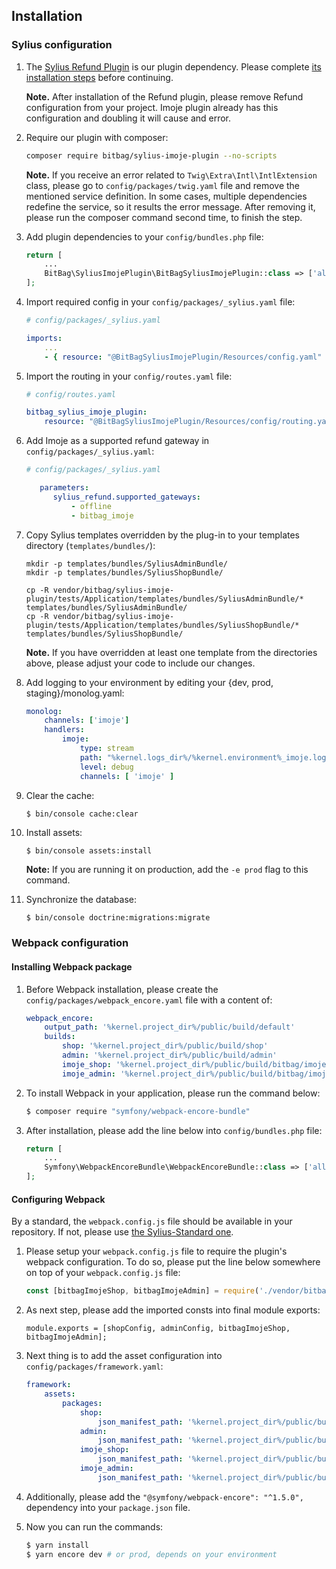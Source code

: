 ## Installation

### Sylius configuration

1. The [Sylius Refund Plugin](https://github.com/Sylius/RefundPlugin) is our plugin dependency. Please complete [its installation steps](https://github.com/Sylius/RefundPlugin?tab=readme-ov-file#installation) before continuing.

    **Note.** After installation of the Refund plugin, please remove Refund configuration from your project. Imoje plugin already has this configuration and doubling it will cause and error. 

3. Require our plugin with composer:

    ```bash
    composer require bitbag/sylius-imoje-plugin --no-scripts
    ```
    
    **Note.** If you receive an error related to `Twig\Extra\Intl\IntlExtension` class, please go to `config/packages/twig.yaml` file and remove the mentioned service definition. In some cases, multiple dependencies redefine the service, so it results the error message. After removing it, please run the composer command second time, to finish the step.

4. Add plugin dependencies to your `config/bundles.php` file:

    ```php
    return [
        ...
        BitBag\SyliusImojePlugin\BitBagSyliusImojePlugin::class => ['all' => true],
    ];
    ```

5. Import required config in your `config/packages/_sylius.yaml` file:

    ```yaml
    # config/packages/_sylius.yaml

    imports:
        ...
        - { resource: "@BitBagSyliusImojePlugin/Resources/config.yaml" }
    ```

6. Import the routing in your `config/routes.yaml` file:

    ```yaml
    # config/routes.yaml

    bitbag_sylius_imoje_plugin:
        resource: "@BitBagSyliusImojePlugin/Resources/config/routing.yaml"
    ```

7. Add Imoje as a supported refund gateway in `config/packages/_sylius.yaml`:

    ```yaml
    # config/packages/_sylius.yaml

       parameters:
          sylius_refund.supported_gateways:
              - offline
              - bitbag_imoje
    ``` 

8. Copy Sylius templates overridden by the plug-in to your templates directory (`templates/bundles/`):

    ```
    mkdir -p templates/bundles/SyliusAdminBundle/
    mkdir -p templates/bundles/SyliusShopBundle/

    cp -R vendor/bitbag/sylius-imoje-plugin/tests/Application/templates/bundles/SyliusAdminBundle/* templates/bundles/SyliusAdminBundle/
    cp -R vendor/bitbag/sylius-imoje-plugin/tests/Application/templates/bundles/SyliusShopBundle/* templates/bundles/SyliusShopBundle/
    ```

    **Note.** If you have overridden at least one template from the directories above, please adjust your code to include our changes.

9. Add logging to your environment by editing your {dev, prod, staging}/monolog.yaml:

    ```yaml
    monolog:
        channels: ['imoje']
        handlers:
            imoje:
                type: stream
                path: "%kernel.logs_dir%/%kernel.environment%_imoje.log"
                level: debug
                channels: [ 'imoje' ]
    ```

10. Clear the cache:

    ```bash
    $ bin/console cache:clear
    ```

11. Install assets:

    ```
    $ bin/console assets:install
    ```

    **Note:** If you are running it on production, add the `-e prod` flag to this command.

12. Synchronize the database:

    ```
    $ bin/console doctrine:migrations:migrate
    ```

### Webpack configuration

#### Installing Webpack package

1. Before Webpack installation, please create the `config/packages/webpack_encore.yaml` file with a content of:

    ```yaml
    webpack_encore:
        output_path: '%kernel.project_dir%/public/build/default'
        builds:
            shop: '%kernel.project_dir%/public/build/shop'
            admin: '%kernel.project_dir%/public/build/admin'
            imoje_shop: '%kernel.project_dir%/public/build/bitbag/imoje/shop'
            imoje_admin: '%kernel.project_dir%/public/build/bitbag/imoje/admin'
    ```

2. To install Webpack in your application, please run the command below:

    ```bash
    $ composer require "symfony/webpack-encore-bundle"
    ```

3. After installation, please add the line below into `config/bundles.php` file:

    ```php
    return [
        ...
        Symfony\WebpackEncoreBundle\WebpackEncoreBundle::class => ['all' => true],
    ];
    ```

#### Configuring Webpack

By a standard, the `webpack.config.js` file should be available in your repository. If not, please use [the Sylius-Standard one](https://github.com/Sylius/Sylius-Standard/blob/1.11/webpack.config.js).

1. Please setup your `webpack.config.js` file to require the plugin's webpack configuration. To do so, please put the line below somewhere on top of your `webpack.config.js` file:

    ```javascript
    const [bitbagImojeShop, bitbagImojeAdmin] = require('./vendor/bitbag/sylius-imoje-plugin/webpack.config.js');
    ```

2. As next step, please add the imported consts into final module exports:

    ```javascripts
    module.exports = [shopConfig, adminConfig, bitbagImojeShop, bitbagImojeAdmin];
    ```

3. Next thing is to add the asset configuration into `config/packages/framework.yaml`:

    ```yaml
    framework:
        assets:
            packages:
                shop:
                    json_manifest_path: '%kernel.project_dir%/public/build/shop/manifest.json'
                admin:
                    json_manifest_path: '%kernel.project_dir%/public/build/admin/manifest.json'
                imoje_shop:
                    json_manifest_path: '%kernel.project_dir%/public/build/bitbag/imoje/shop/manifest.json'
                imoje_admin:
                    json_manifest_path: '%kernel.project_dir%/public/build/bitbag/imoje/admin/manifest.json'
    ```

4. Additionally, please add the `"@symfony/webpack-encore": "^1.5.0",` dependency into your `package.json` file.

5. Now you can run the commands:

    ```bash
    $ yarn install
    $ yarn encore dev # or prod, depends on your environment
    ```
